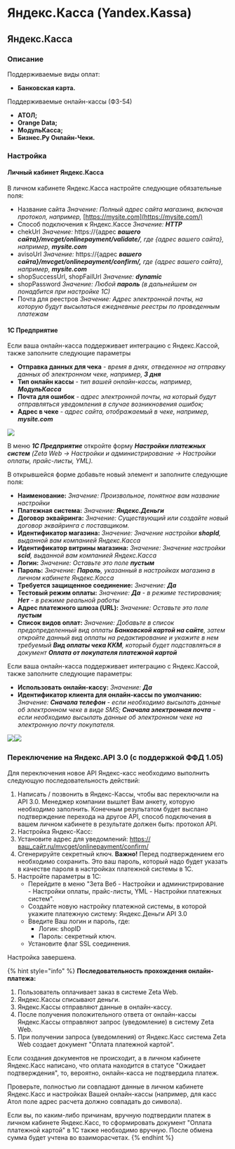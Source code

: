 # Яндекс.Касса (Yandex.Kassa)

## Яндекс.Касса  <a href="#yandeks-kassa" id="yandeks-kassa"></a>

### Описание  <a href="#opisanie" id="opisanie"></a>

Поддерживаемые виды оплат:

* **Банковская карта.**

Поддерживаемые онлайн-кассы (ФЗ-54)

* **АТОЛ;**
* **Orange Data;**
* **МодульКасса;**
* **Бизнес.Ру Онлайн-Чеки.**

### Настройка  <a href="#nastroika" id="nastroika"></a>

#### Личный кабинет Яндекс.Касса  <a href="#lichnyi-kabinet-yandeks-kassa" id="lichnyi-kabinet-yandeks-kassa"></a>

В личном кабинете Яндекс.Касса настройте следующие обязательные поля:

* Название сайта _Значение: Полный адрес сайта магазина, включая протокол, например,_ [https://mysite.com](https://mysite.com/)​
* Способ подключения к Яндекс.Кассе _Значение:_ _**HTTP**_
* chekUrl _Значение:_ https://{адрес _**вашего сайта}/mvcget/onlinepayment/validate/**, где {адрес вашего сайта}, например,_ _**mysite.com**_
* avisoUrl _Значение:_ https://{адрес _**вашего сайта}/mvcget/onlinepayment/confirm/,**_ _где {адрес вашего сайта}, например,_ _**mysite.com**_
* shopSuccessUrl, shopFailUrl _Значение:_ _**dynamic**_
* shopPassword _Значение: Любой_ _**пароль**_ _(в дальнейшем он понадбится при настройке 1С)_
* Почта для реестров _Значение: Адрес электронной почты, на которую будут высылаться ежедневные реестры по проведенным платежам_

#### 1С Предприятие  <a href="#1s-predpriyatie" id="1s-predpriyatie"></a>

Если ваша онлайн-касса поддерживает интеграцию с Яндекс.Кассой, также заполните следующие параметры

* **Отправка данных для чека** - _время в днях, отведенное на отправку данных об электронном чеке, например,_ _**3 дня**_
* **Тип онлайн кассы** _- тип вашей онлайн-кассы, например,_ _**МодульКасса**_
* **Почта для ошибок** _- адрес электронной почты, на который будут отправляться уведомления в случае возникновения ошибок;_
* **Адрес в чеке** _- адрес сайта, отображаемый в чеке, например,_ _**mysite.com**_

![](https://blobscdn.gitbook.com/v0/b/gitbook-28427.appspot.com/o/assets%2F-LDkZZ4KLHlNn6g8TQlV%2F-LEPi9C002O2y32na98P%2F-LEPiCrZRdafGpboDYlj%2FImage%2033.png?alt=media\&token=f40459c2-a8b1-46b9-948b-f9c57f9054af)

В меню _**1С Предприятие**_ откройте форму _**Настройки платежных систем**_​ _(Zeta Web → Настройки и администрирование → Настройки оплаты, прайс-листы, YML)._

В открывшейся форме добавьте новый элемент и заполните следующие поля:

* **Наименование:** _Значение: Произвольное, понятное вам название настройки_
* **Платежная система:** _Значение:_ _**Яндекс.Деньги**_
* **Договор эквайринга:** _Значение: Существующий или создайте новый договор эквайринга с поставщиком._
* **Идентификатор магазина:** _Значение: Значение настройки_ _**shopId**, выданной вам компанией Яндекс.Касса_
* **Идентификатор витрины магазина:** _Значение: Значение настройки_ _**scid**, выданной вам компанией_ _Яндекс.Касса_
* **Логин:** _Значение: Оставьте это поле_ _**пустым**_
* **Пароль:** _Значение:_ _**Пароль**, указанный в настройках магазина в личном кабинете Яндекс.Касса_
* **Требуется защищенное соединение:** _Значение:_ _**Да**_
* **Тестовый режим оплаты:** _Значение:_ _**Да**_ _- в режиме тестирования;_ _**Нет**_ _- в режиме реальной работы_
* **Адрес платежного шлюза (URL):** _Значение: Оставьте это поле_ _**пустым**_
* **Список видов оплат:** _Значение: Добавьте в список предопределенный вид оплаты_ _**Банковской картой на сайте**, затем откройте данный вид оплаты на редактирование и укажите в нем требуемый_ _**Вид оплаты чека ККМ**, который будет подставляться в документ_ _**Оплата от покупателя платежной картой**_

Если ваша онлайн-касса поддерживает интеграцию с Яндекс.Кассой, также заполните следующие параметры:

* **Использовать онлайн-кассу:** _Значение:_ _**Да**_
* **Идентификатор клиента для онлайн-кассы по умолчанию:** _Значение:_ _**Сначала телефон**_ _- если необходимо высылать данные об электронном чеке в виде SMS;_ _**Сначала электронная почта**_ _- если необходимо высылать данные об электронном чеке на электронную почту покупателя._

​![](https://blobscdn.gitbook.com/v0/b/gitbook-28427.appspot.com/o/assets%2F-LDkZZ4KLHlNn6g8TQlV%2F-LEOh8eMbLiQqSjF90kh%2F-LEPJG22YrU0xaqzkN22%2Fimage.png?alt=media\&token=6e1ad851-9962-46ab-a50d-ffc452d941c1)​![](https://blobscdn.gitbook.com/v0/b/gitbook-28427.appspot.com/o/assets%2F-LDkZZ4KLHlNn6g8TQlV%2F-LEOh8eMbLiQqSjF90kh%2F-LEPJn2kXXKTX11QEeV\_%2Fimage.png?alt=media\&token=e2a374bf-6ae6-4245-98e9-ca0a1e2e7973)

### Переключение на Яндекс.API 3.0 (с поддержкой ФФД 1.05)

Для переключения новое API Яндекс-касс необходимо выполнить следующую последовательность действий:

1. Написать / позвонить в Яндекс-Кассы, чтобы вас переключили на API 3.0. Менеджер компании вышлет Вам анкету, которую необходимо заполнить.   Конечным результатом будет выслано подтверждение перехода на другое API, способ подключения в вашем личном кабинете в результате должен быть: протокол API.&#x20;
2. Настройка Яндекс-Касс:
3. Установите адрес для уведомлений: [https://ваш\_сайт.ru/mvcget/onlinepayment/confirm/](https://xn--\_-7sbbf2b7bj7b.ru/mvcget/onlinepayment/confirm/)
4. Сгенерируйте секретный ключ.  **Важно!** Перед подтверждением его необходимо сохранить. Это ваш пароль, который надо будет указать в качестве пароля в настройках платежной системы в 1С.
5. Настройте параметры в 1С:
   * Перейдите в меню "Зета Веб - Настройки и администрирование - Настройки оплаты, прайс-листы, YML - Настройки платежных систем".
   * Создайте новую настройку платежной системы, в которой укажите платежную систему: Яндекс.Деньги API 3.0
   * Введите Ваш логин и пароль, где:
     * Логин: shopID
     * Пароль: секретный ключ.
   * Установите флаг SSL соединения.

Настройка завершена.

{% hint style="info" %}
**Последовательность прохождения онлайн-платежа:**

1. Пользователь оплачивает заказ в системе Zeta Web.
2. Яндекс.Кассы списывают деньги.
3. Яндекс.Кассы отправляют данные в онлайн-кассу.
4. После получения положительного ответа от онлайн-кассы Яндекс.Кассы отправляют запрос (уведомление) в систему Zeta Web.
5. При получении запроса (уведомления) от Яндекс.Касс система Zeta Web создает документ "Оплата платежной картой".

Если создания документов не происходит, а в личном кабинете Яндекс.Касс написано, что оплата находится в статусе "Ожидает подтверждения", то, вероятно, онлайн-касса не подтвердила платеж.

Проверьте, полностью ли совпадают данные в личном кабинете Яндекс.Касс и настройках Вашей онлайн-кассы (например, для касс Атол поле адрес расчета должно совпадать до символа).

Если вы, по каким-либо причинам, вручную подтвердили платеж в личном кабинете Яндекс.Касс, то сформировать документ "Оплата платежной картой" в 1С также необходимо вручную. После обмена сумма будет учтена во взаиморасчетах.
{% endhint %}
